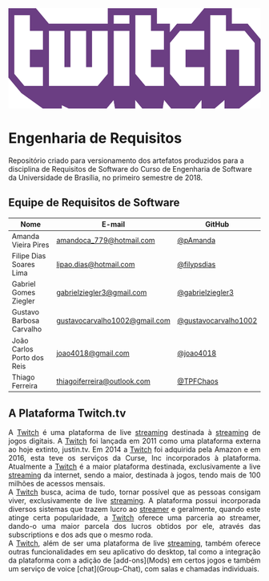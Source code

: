 <img src="./images/twitch-logo.png" width=600px height=200px>

# Engenharia de Requisitos
Repositório criado para versionamento dos artefatos produzidos para a disciplina de Requisitos de Software do Curso de Engenharia de Software da Universidade de Brasília, no primeiro semestre de 2018.

## Equipe de Requisitos de Software

|Nome|E-mail|GitHub|
|----|------|------|
|Amanda Vieira Pires|amandoca_779@hotmail.com|[@pAmanda](https://github.com/pAmanda)|
|Filipe Dias Soares Lima|lipao.dias@hotmail.com|[@filypsdias](https://github.com/filypsdias)|
|Gabriel Gomes Ziegler|gabrielziegler3@gmail.com|[@gabrielziegler3](https://github.com/gabrielziegler3)|
|Gustavo Barbosa Carvalho|gustavocarvalho1002@gmail.com|[@gustavocarvalho1002](https://github.com/gustavocarvalho1002)|
|João Carlos Porto dos Reis|joao4018@gmail.com|[@joao4018](https://github.com/joao4018)|
|Thiago Ferreira|thiagoiferreira@outlook.com|[@TPFChaos](https://github.com/TPFChaos)|

## A Plataforma Twitch.tv

<p align="justify">
A <a href="https://github.com/gabrielziegler3/Requisitos-2018-1/wiki/Twitch">Twitch</a> é uma plataforma de live <a href="https://github.com/gabrielziegler3/Requisitos-2018-1/wiki/Stream">streaming</a> destinada à <a href="https://github.com/gabrielziegler3/Requisitos-2018-1/wiki/Stream">streaming</a> de jogos digitais. A <a href="https://github.com/gabrielziegler3/Requisitos-2018-1/wiki/Twitch">Twitch</a> foi lançada em 2011 como uma plataforma externa ao hoje extinto, justin.tv. Em 2014 a <a href="https://github.com/gabrielziegler3/Requisitos-2018-1/wiki/Twitch">Twitch</a> foi adquirida pela Amazon e em 2016, esta teve os serviços da Curse, Inc incorporados à plataforma. Atualmente a <a href="https://github.com/gabrielziegler3/Requisitos-2018-1/wiki/Twitch">Twitch</a> é a maior plataforma destinada, exclusivamente a live <a href="https://github.com/gabrielziegler3/Requisitos-2018-1/wiki/Stream">streaming</a> da internet, sendo a maior, destinada à jogos, tendo mais de 100 milhões de acessos mensais.<br>
 A <a href="https://github.com/gabrielziegler3/Requisitos-2018-1/wiki/Twitch">Twitch</a> busca, acima de tudo, tornar possível que as pessoas consigam viver, exclusivamente de live <a href="https://github.com/gabrielziegler3/Requisitos-2018-1/wiki/Stream">streaming</a>. A plataforma possui incorporada diversos sistemas que trazem lucro ao <a href="https://github.com/gabrielziegler3/Requisitos-2018-1/wiki/Streamer">streamer</a> e geralmente, quando este atinge certa popularidade, a <a href="https://github.com/gabrielziegler3/Requisitos-2018-1/wiki/Twitch">Twitch</a> oferece uma parceria ao streamer, dando-o uma maior parcela dos lucros obtidos por ele, através das subscriptions e dos ads que o mesmo roda.<br>
A <a href="https://github.com/gabrielziegler3/Requisitos-2018-1/wiki/Twitch">Twitch</a>, além de ser uma plataforma de live <a href="https://github.com/gabrielziegler3/Requisitos-2018-1/wiki/Stream">streaming</a>, também oferece outras funcionalidades em seu aplicativo do desktop, tal como a integração da plataforma com a adição de [add-ons](Mods) em certos jogos e também um serviço de voice [chat](Group-Chat), com salas e chamadas individuais.
</p>
